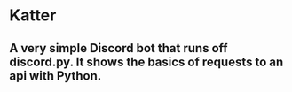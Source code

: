 # Katter

## A very simple Discord bot that runs off discord.py. It shows the basics of requests to an api with Python.
